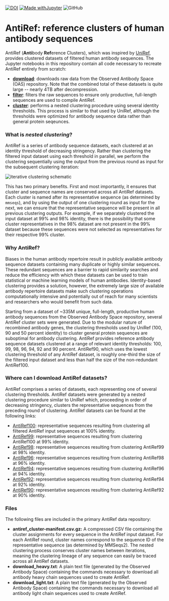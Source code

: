 [![DOI](https://zenodo.org/badge/DOI/10.5281/zenodo.7474336.svg)](https://doi.org/10.5281/zenodo.7474336)
[![Made withJupyter](https://img.shields.io/badge/Made%20with-Jupyter-orange?logo=Jupyter)](https://jupyter.org/try)
![GitHub](https://img.shields.io/github/license/briney/antiref)


# AntiRef: reference clusters of human antibody sequences

AntiRef (**Anti**body **Ref**erence Clusters), which was inspired by [UniRef](https://academic.oup.com/bioinformatics/article/23/10/1282/197795), provides clustered datasets of filtered human antibody sequences. The Jupyter notebooks in this repository contain all code necessary to recreate AntiRef entirely from scratch:

* **[download](download.ipynb)**: downloads raw data from the Observed Antibody Space (OAS) repository. Note that the combined total of these datasets is quite large -- nearly 4TB after decompression.
* **[filter](filter.ipynb)**: filters the raw sequences to ensure only productive, full-length sequences are used to compile AntiRef.
* **[cluster](cluster.ipynb)**: performs a nested clustering procedure using several identity thresholds. This process is similar to that used by UniRef, although the thresholds were optimized for antibody sequence data rather than general protein seqeunces. 

### What is *nested clustering*?
AntiRef is a series of antibody sequence datasets, each clustered at an identity threshold of decreasing stringency. Rather than clustering the filtered input dataset using each threshold in parallel, we perform the clustering sequentially using the output from the previous round as input for the subsequent clustering iteration:

![iterative clustering schematic](https://github.com/briney/antiref/blob/main/img/antiref_iterative-clustering.jpg)

This has two primary benefits. First and most importantly, it ensures that cluster and sequence names are conserved across all AntiRef datasets. Each cluster is named after its representative sequence (as determined by `mmseqs`), and by using the output of one clustering round as input for the next, we can ensure that the representative sequence will be present in all previous clustering outputs. For example, if we separately clustered the input dataset at 99% and 98% identity, there is the possibility that some cluster representatives in the 98% dataset are not present in the 99% dataset because these sequences were not selected as representatives for their respective 99% cluster.

### Why AntiRef?
Biases in the human antibody repertoire result in publicly available antibody sequence datasets containing many duplicate or highly similar sequences. These redundant sequences are a barrier to rapid similarity searches and reduce the efficiency with which these datasets can be used to train statistical or machine learning models of human antibodies. Identity-based clustering provides a solution, however, the extremely large size of available antibody repertoire datasets make such clustering operations computationally intensive and potentially out of reach for many scientists and researchers who would benefit from such data.

Starting from a dataset of ~335M unique, full-length, productive human antibody sequences from the Observed Antibody Space repository, several AntiRef cluster sets were generated. Due to the modular nature of recombined antibody genes, the clustering thresholds used by UniRef (100, 90 and 50 percent identity) to cluster general protein sequences are suboptimal for antibody clustering. AntiRef provides reference antibody sequence datasets clustered at a range of relevant identity thresholds: 100, 99, 98, 96, 94, 92 and 90 percent. AntiRef90, which uses the lowest clustering threshold of any AntiRef dataset, is roughly one-third the size of the filtered input dataset and less than half the size of the non-redundant AntiRef100.

### Where can I download AntiRef datasets?
AntiRef comprises a series of datasets, each representing one of several clustering thresholds. AntiRef datasets were generated by a nested clustering procedure similar to UniRef which, proceeding in order of decreasing stringency, clusters the representative sequences from the preceding round of clustering. AntiRef datasets can be found at the following links:

* [AntiRef100](https://doi.org/10.5281/zenodo.7474657): representative sequences resulting from clustering all filtered AntiRef input sequences at 100% identity.
* [AntiRef99](https://doi.org/10.5281/zenodo.7475961): representative sequences resulting from clustering AntiRef100 at 99% identity.
* [AntiRef98](https://doi.org/10.5281/zenodo.7476040): representative sequences resulting from clustering AntiRef99 at 98% identity.
* [AntiRef96](https://doi.org/10.5281/zenodo.7487182): representative sequences resulting from clustering AntiRef98 at 96% identity.
* [AntiRef94](https://doi.org/10.5281/zenodo.7487199): representative sequences resulting from clustering AntiRef96 at 94% identity.
* [AntiRef92](https://doi.org/10.5281/zenodo.7487264): representative sequences resulting from clustering AntiRef94 at 92% identity.
* [AntiRef90](https://doi.org/10.5281/zenodo.7487298): representative sequences resulting from clustering AntiRef92 at 90% identity.

### Files
The following files are included in the primary AntiRef data repository:

* **antiref_cluster-manifest.csv.gz:** A compressed CSV file containing the cluster assignments for every sequence in the AntiRef input dataset. For each AntiRef round, cluster names correspond to the sequence ID of the representative sequence (as determined by MMSeqs2). The nested clustering process conserves cluster names between iterations, meaning the clustering lineage of any sequence can easily be traced across all AntiRef datasets.
* **download_heavy.txt**: A plain text file (generated by the Observed Antibody Space) containing the commands necessary to download all antibody heavy chain sequences used to create AntiRef.
* **download_light.txt**: A plain text file (generated by the Observed Antibody Space) containing the commands necessary to download all antibody light chain sequences used to create AntiRef.


